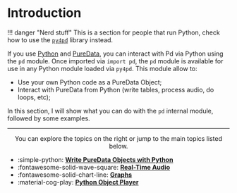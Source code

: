 # Introduction

!!! danger "Nerd stuff"
    This is a section for people that run Python, check how to use the [`py4pd`](../pd-users/py4pd-module.md) library instead.

If you use [Python](https://www.python.org/) and [PureData](https://puredata.info/), you can interact with Pd via Python using the `pd` module. Once imported via `import pd`, the `pd` module is available for use in any Python module loaded via `py4pd`. This module allow to:

- Use your own Python code as a PureData Object;
- Interact with PureData from Python (write tables, process audio, do loops, etc);

In this section, I will show what you can do with the `pd` internal module, followed by some examples.

------

<p align="center">You can explore the topics on the right or jump to the main topics listed below.</p>

<div class="grid cards" markdown>

-   :simple-python: [__Write PureData Objects with Python__](pd.new_object/methods.md)
-   :fontawesome-solid-wave-square: [__Real-Time Audio__](objtypes/audio.md)
-   :fontawesome-solid-chart-line: [__Graphs__](objtypes/image.md)
-   :material-cog-play: [__Python Object Player__](player.md)

</div>


